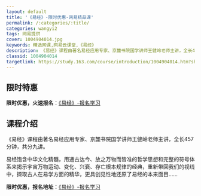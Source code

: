```yaml
---
layout: default
title: '《易经》-限时优惠-网易精品课'
permalink: /:categories/:title/
categories: wangyi2
tags: 网易提供
cover: 1004904014.jpg
keywords: 精选网课,网易云课堂,《易经》
description: 《易经》课程由著名易经应用专家、京麓书院国学讲师王健岭老师主讲，全长457分钟，共分九讲。易经饱含中华文化精髓，用通古达
classid: 1004904014
targetlink: https://study.163.com/course/introduction/1004904014.htm?share=1&shareId=1025206652&utm_campaign=share&utm_medium=iphoneShare&utm_source=&utm_u=1025206652
---
```


## 限时特惠

**限时优惠，火速报名**：[《易经》-报名学习](https://study.163.com/course/introduction/1004904014.htm?share=1&shareId=1025206652&utm_campaign=share&utm_medium=iphoneShare&utm_source=&utm_u=1025206652)

## 课程介绍

《易经》课程由著名易经应用专家、京麓书院国学讲师王健岭老师主讲，全长457分钟，共分九讲。

易经饱含中华文化精髓，用通古达今、放之万物而皆准的哲学思想和完整的符号体系来揭示宇宙万物运动、变化、兴衰、存亡根本规律的经典，重新带回我们的视线中，撷取古人在易学方面的精华，更具创见性地还原了易经的本来面目……

**限时优惠，报名地址**：[《易经》-报名学习](https://study.163.com/course/introduction/1004904014.htm?share=1&shareId=1025206652&utm_campaign=share&utm_medium=iphoneShare&utm_source=&utm_u=1025206652)

